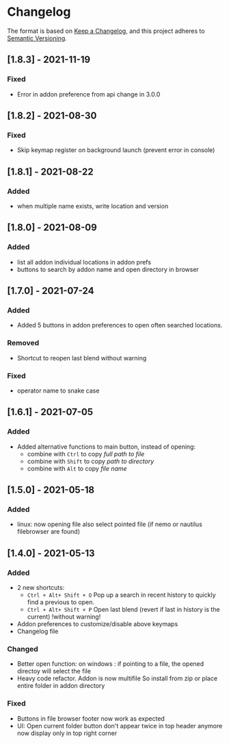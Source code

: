 # Changelog

The format is based on [Keep a Changelog](https://keepachangelog.com/en/1.0.0/),
and this project adheres to [Semantic Versioning](https://semver.org/spec/v2.0.0.html).

<!-- ## [Unreleased] -->

## [1.8.3] - 2021-11-19

### Fixed
- Error in addon preference from api change in 3.0.0

## [1.8.2] - 2021-08-30

### Fixed
- Skip keymap register on background launch (prevent error in console)

## [1.8.1] - 2021-08-22

### Added
- when multiple name exists, write location and version
## [1.8.0] - 2021-08-09

### Added
- list all addon individual locations in addon prefs
- buttons to search by addon name and open directory in browser 

## [1.7.0] - 2021-07-24

### Added
- Added 5 buttons in addon preferences to open often searched locations.

### Removed
- Shortcut to reopen last blend without warning

### Fixed
- operator name to snake case
## [1.6.1] - 2021-07-05

### Added
- Added alternative functions to main button, instead of opening:
    - combine with `Ctrl` to copy _full path to file_ 
    - combine with `Shift` to copy _path to directory_ 
    - combine with `Alt` to copy _file name_


## [1.5.0] - 2021-05-18

### Added
- linux: now opening file also select pointed file (if nemo or nautilus filebrowser are found)

## [1.4.0] - 2021-05-13

### Added
- 2 new shortcuts:
    - `Ctrl + Alt+ Shift + O` Pop up a search in recent history to quickly find a previous to open.
    - `Ctrl + Alt+ Shift + P` Open last blend (revert if last in history is the current) !without warning!
- Addon preferences to customize/disable above keymaps
- Changelog file

### Changed
- Better open function:
    on windows : if pointing to a file, the opened directoy will select the file
- Heavy code refactor. Addon is now multifile
So install from zip or place entire folder in addon directory

### Fixed
- Buttons in file browser footer now work as expected
- UI: Open current folder button don't appear twice in top header anymore
now display only in top right corner



<!--
Added: for new features.
Changed: for changes in existing functionality.
Deprecated: for soon-to-be removed features.
Removed: for now removed features.
Fixed: for any bug fixes.
Security: in case of vulnerabilities.
-->
